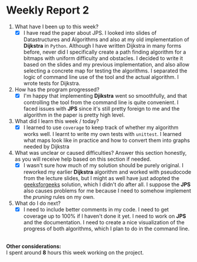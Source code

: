 # Weekly Report 2 
1. What have I been up to this week? <br />
   - [x] I have read the paper about JPS. I looked into slides of Datastructures and Algorithms and also at my old implementation of **Dijkstra** in `Python`. Although I have written Dijkstra in many forms before, never did I specifically create a path finding algorithm for a bitmaps with uniform difficulty and obstacles. I decided to write it based on the slides and my previous implementation, and also allow selecting a concrete map for testing the algorithms. I separated the logic of command line use of the tool and the actual algorithm. I wrote tests for Dijkstra.<br />
2. How has the program progressed? <br />
   - [x] I'm happy that implementing **Djikstra** went so smoothfully, and that controlling the tool from the command line is quite convenient. I faced issues with **JPS** since it's still pretty foreign to me and the algorithm in the paper is pretty high level.<br />
3. What did I learn this week / today? <br />
   - [x] I learned to use `coverage` to keep track of whether my algorithm works well. I learnt to write my own tests with `unittest`. I learned what maps look like in practice and how to convert them into graphs needed by Dijkstra <br />
4. What was unclear or caused difficulties? Answer this section honestly, as you will receive help based on this section if needed.  <br />
   - [x] I wasn't sure how much of my solution should be purely original. I reworked my earlier **Dijkstra** algorithm and worked with pseudocode from the lecture slides, but I might as well have just adopted the [geeksforgeeks](https://www.geeksforgeeks.org/python-program-for-dijkstras-shortest-path-algorithm-greedy-algo-7/) solution, which I didn't do after all. I suppose the **JPS** also causes problems for me because I need to somehow implement the *pruning* rules on my own. <br />
4. What do I do next? <br />
   - [x] I need to include better comments in my code. I need to get coverage up to 100% if I haven't done it yet. I need to work on **JPS** and the documentation. I need to create a nice visualization of the progress of both algorithms, which I plan to do in the command line. <br /><br />

**Other considerations:** <br />
I spent around **8** hours this week working on the project. <br />
 
